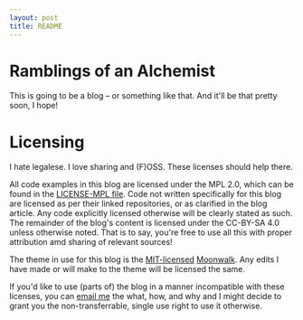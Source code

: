 ```yaml
---
layout: post
title: README
---
```

# Ramblings of an Alchemist

This is going to be a blog – or something like that. And it'll be that pretty soon, I hope!

# Licensing

I hate legalese. I love sharing and (F)OSS. These licenses should help there.

All code examples in this blog are licensed under the MPL 2.0, which can be found in the [LICENSE-MPL file](./LICENSE-MPL). Code not written specifically for this blog are licensed as per their linked repositories, or as clarified in the blog article. Any code explicitly licensed otherwise will be clearly stated as such. The remainder of the blog's content is licensed under the CC-BY-SA 4.0 unless otherwise noted. That is to say, you're free to use all this with proper attribution amd sharing of relevant sources!

The theme in use for this blog is the [MIT-licensed](./LICENSE-MIT.txt) [Moonwalk](https://github.com/abhinavs/moonwalk). Any edits I have made or will make to the theme will be licensed the same.

If you'd like to use (parts of) the blog in a manner incompatible with these licenses, you can [email me](mailto:riven+blog@tae.moe) the what, how, and why and I might decide to grant you the non-transferrable, single use right to use it otherwise.
